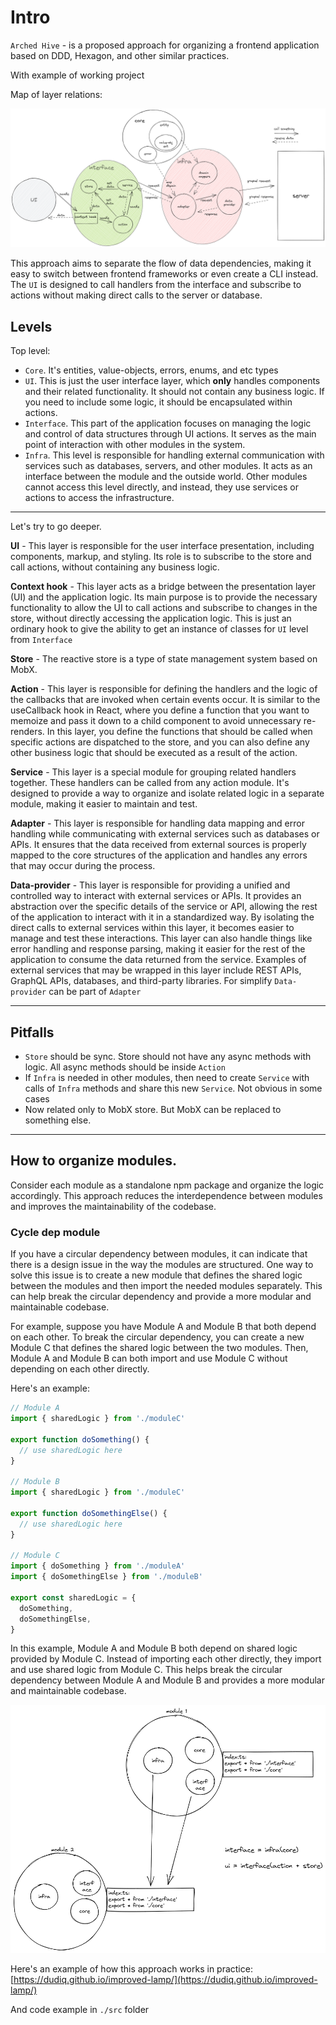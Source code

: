 # Intro

`Arched Hive` - is a proposed approach for organizing a frontend application based on DDD, Hexagon, and other similar practices.

With example of working project

Map of layer relations:

![Scheme](scheme/basic.png 'Basic scheme')

This approach aims to separate the flow of data dependencies, making it easy to switch
between frontend frameworks or even create a CLI instead.
The `UI` is designed to call handlers from the interface and subscribe to actions without
making direct calls to the server or database.

## Levels

Top level:

- `Core`. It's entities, value-objects, errors, enums, and etc types
- `UI`. This is just the user interface layer, which **only** handles components and their related functionality. It should not contain any business logic. If you need to include some logic, it should be encapsulated within actions.
- `Interface`. This part of the application focuses on managing the logic and control of data structures through UI actions. It serves as the main point of interaction with other modules in the system.
- `Infra`. This level is responsible for handling external communication with services such as databases, servers, and other modules. It acts as an interface between the module and the outside world. Other modules cannot access this level directly, and instead, they use services or actions to access the infrastructure.

---

Let's try to go deeper.

**UI** - This layer is responsible for the user interface presentation, including components, markup, and styling.
Its role is to subscribe to the store and call actions, without containing any business logic.

**Context hook** - This layer acts as a bridge between the presentation layer (UI) and the application logic.
Its main purpose is to provide the necessary functionality to allow the UI to call actions and subscribe to changes in the store, without directly accessing the application logic.
This is just an ordinary hook to give the ability to get an instance of classes for `UI` level from `Interface`

**Store** - The reactive store is a type of state management system based on MobX.

**Action** - This layer is responsible for defining the handlers and the logic of the callbacks that are invoked when certain events occur.
It is similar to the useCallback hook in React, where you define a function that you want to memoize and pass it down to a child component to avoid unnecessary re-renders. In this layer, you define the functions that should be called when specific actions are dispatched to the store, and you can also define any other business logic that should be executed as a result of the action.

**Service** - This layer is a special module for grouping related handlers together. These handlers can be called from any action module.
It's designed to provide a way to organize and isolate related logic in a separate module, making it easier to maintain and test.

**Adapter** - This layer is responsible for handling data mapping and error handling while communicating with external services such as databases or APIs.
It ensures that the data received from external sources is properly mapped to the core structures of the application and handles any errors that may occur during the process.

**Data-provider** - This layer is responsible for providing a unified and controlled way to interact with external services or APIs. It provides an abstraction over the specific details of the service or API, allowing the rest of the application to interact with it in a standardized way.
By isolating the direct calls to external services within this layer, it becomes easier to manage and test these interactions. This layer can also handle things like error handling and response parsing, making it easier for the rest of the application to consume the data returned from the service.
Examples of external services that may be wrapped in this layer include REST APIs, GraphQL APIs, databases, and third-party libraries.
For simplify `Data-provider` can be part of `Adapter`

---

## Pitfalls

- `Store` should be sync. Store should not have any async methods with logic. All async methods should be inside `Action`
- If `Infra` is needed in other modules, then need to create `Service` with calls of `Infra` methods and share this new `Service`. Not obvious in some cases
- Now related only to MobX store. But MobX can be replaced to something else.

---

## How to organize modules.

Consider each module as a standalone npm package and organize the logic accordingly.
This approach reduces the interdependence between modules and improves the maintainability of the codebase.

### Cycle dep module

If you have a circular dependency between modules, it can indicate that there is a design issue in the way the modules are structured.
One way to solve this issue is to create a new module that defines the shared logic between the modules and then import the needed modules separately.
This can help break the circular dependency and provide a more modular and maintainable codebase.

For example, suppose you have Module A and Module B that both depend on each other.
To break the circular dependency, you can create a new Module C that defines the shared logic between the two modules.
Then, Module A and Module B can both import and use Module C without depending on each other directly.

Here's an example:

```javascript
// Module A
import { sharedLogic } from './moduleC'

export function doSomething() {
  // use sharedLogic here
}

// Module B
import { sharedLogic } from './moduleC'

export function doSomethingElse() {
  // use sharedLogic here
}

// Module C
import { doSomething } from './moduleA'
import { doSomethingElse } from './moduleB'

export const sharedLogic = {
  doSomething,
  doSomethingElse,
}
```

In this example, Module A and Module B both depend on shared logic provided by Module C. Instead of importing each other directly, they import and use shared logic from Module C.
This helps break the circular dependency between Module A and Module B and provides a more modular and maintainable codebase.

![Scheme](scheme/modules-relation.png 'Modules relation')

Here's an example of how this approach works in practice: [https://dudiq.github.io/improved-lamp/](https://dudiq.github.io/improved-lamp/)

And code example in `./src` folder
